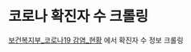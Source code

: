 # 코로나 확진자 수 크롤링

[보건복지부_코로나19 감염_현황](https://www.data.go.kr/tcs/dss/selectApiDataDetailView.do?publicDataPk=15043376) 에서 확진자 수 정보 크롤링